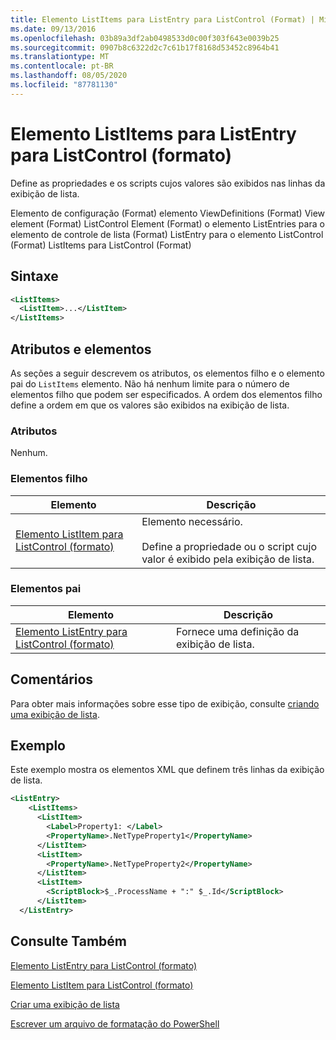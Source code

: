 ```yaml
---
title: Elemento ListItems para ListEntry para ListControl (Format) | Microsoft Docs
ms.date: 09/13/2016
ms.openlocfilehash: 03b89a3df2ab0498533d0c00f303f643e0039b25
ms.sourcegitcommit: 0907b8c6322d2c7c61b17f8168d53452c8964b41
ms.translationtype: MT
ms.contentlocale: pt-BR
ms.lasthandoff: 08/05/2020
ms.locfileid: "87781130"
---
```

# <a name="listitems-element-for-listentry-for-listcontrol-format"></a>Elemento ListItems para ListEntry para ListControl (formato)

Define as propriedades e os scripts cujos valores são exibidos nas linhas da exibição de lista.

Elemento de configuração (Format) elemento ViewDefinitions (Format) View element (Format) ListControl Element (Format) o elemento ListEntries para o elemento de controle de lista (Format) ListEntry para o elemento ListControl (Format) ListItems para ListControl (Format)

## <a name="syntax"></a>Sintaxe

```xml
<ListItems>
  <ListItem>...</ListItem>
</ListItems>
```

## <a name="attributes-and-elements"></a>Atributos e elementos

As seções a seguir descrevem os atributos, os elementos filho e o elemento pai do `ListItems` elemento. Não há nenhum limite para o número de elementos filho que podem ser especificados. A ordem dos elementos filho define a ordem em que os valores são exibidos na exibição de lista.

### <a name="attributes"></a>Atributos

Nenhum.

### <a name="child-elements"></a>Elementos filho

|Elemento|Descrição|
|-------------|-----------------|
|[Elemento ListItem para ListControl (formato)](./listitem-element-for-listitems-for-listcontrol-format.md)|Elemento necessário.<br /><br /> Define a propriedade ou o script cujo valor é exibido pela exibição de lista.|

### <a name="parent-elements"></a>Elementos pai

|Elemento|Descrição|
|-------------|-----------------|
|[Elemento ListEntry para ListControl (formato)](./listentry-element-for-listcontrol-format.md)|Fornece uma definição da exibição de lista.|

## <a name="remarks"></a>Comentários

Para obter mais informações sobre esse tipo de exibição, consulte [criando uma exibição de lista](./creating-a-list-view.md).

## <a name="example"></a>Exemplo

Este exemplo mostra os elementos XML que definem três linhas da exibição de lista.

```xml
<ListEntry>
    <ListItems>
      <ListItem>
        <Label>Property1: </Label>
        <PropertyName>.NetTypeProperty1</PropertyName>
      </ListItem>
      <ListItem>
        <PropertyName>.NetTypeProperty2</PropertyName>
      </ListItem>
      <ListItem>
        <ScriptBlock>$_.ProcessName + ":" $_.Id</ScriptBlock>
      </ListItem>
  </ListEntry>
```

## <a name="see-also"></a>Consulte Também

[Elemento ListEntry para ListControl (formato)](./listentry-element-for-listcontrol-format.md)

[Elemento ListItem para ListControl (formato)](./listitem-element-for-listitems-for-listcontrol-format.md)

[Criar uma exibição de lista](./creating-a-list-view.md)

[Escrever um arquivo de formatação do PowerShell](./writing-a-powershell-formatting-file.md)
